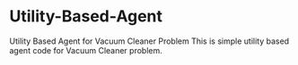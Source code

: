 # Utility-Based-Agent
Utility Based Agent for Vacuum Cleaner Problem
This is simple utility based agent code for Vacuum Cleaner problem.
